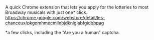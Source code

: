 A quick Chrome extension that lets you apply for the lotteries to most Broadway musicals with just one* click. https://chrome.google.com/webstore/detail/les-chanceux/pkgomhmecmilnbjdkniglabfgidbbpag

*a few clicks, including the “Are you a human” captcha.
